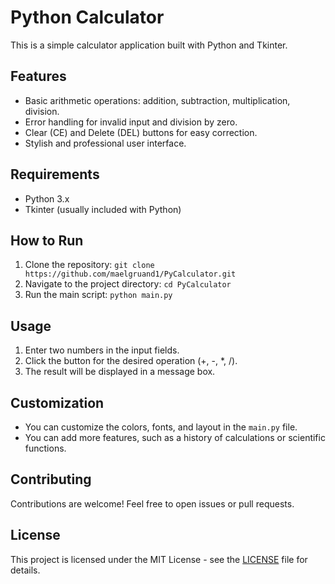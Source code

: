 # Python Calculator

This is a simple calculator application built with Python and Tkinter.

## Features

* Basic arithmetic operations: addition, subtraction, multiplication, division.
* Error handling for invalid input and division by zero.
* Clear (CE) and Delete (DEL) buttons for easy correction.
* Stylish and professional user interface.

## Requirements

* Python 3.x
* Tkinter (usually included with Python)

## How to Run

1. Clone the repository: `git clone https://github.com/maelgruand1/PyCalculator.git`
2. Navigate to the project directory: `cd PyCalculator`
3. Run the main script: `python main.py`

## Usage

1. Enter two numbers in the input fields.
2. Click the button for the desired operation (+, -, *, /).
3. The result will be displayed in a message box.

## Customization

* You can customize the colors, fonts, and layout in the `main.py` file.
* You can add more features, such as a history of calculations or scientific functions.

## Contributing

Contributions are welcome! Feel free to open issues or pull requests.

## License

This project is licensed under the MIT License - see the [LICENSE](LICENSE) file for details.
